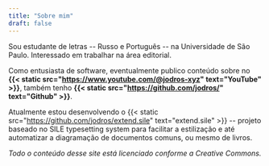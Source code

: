 ```yaml
---
title: "Sobre mim"
draft: false
---
```


Sou estudante de letras -- Russo e Português -- na Universidade de São Paulo. Interessado em trabalhar na área editorial.

Como entusiasta de software, eventualmente publico conteúdo sobre no **{{< static src="<https://www.youtube.com/@jodros-xyz>" text="YouTube" >}}**, também tenho **{{< static src="<https://github.com/jodros/>" text="Github" >}}**.

Atualmente estou desenvolvendo o {{< static src="<https://github.com/jodros/extend.sile>" text="extend.sile" >}} -- projeto baseado no SILE typesetting system para facilitar a estilização e até automatizar a diagramação de documentos comuns, ou mesmo de livros.

*Todo o conteúdo desse site está licenciado conforme a Creative Commons.*

